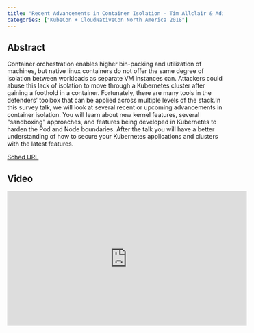 ```yaml
---
title: "Recent Advancements in Container Isolation - Tim Allclair & Adin Scannell, Google"
categories: ["KubeCon + CloudNativeCon North America 2018"]
---
```


## Abstract

Container orchestration enables higher bin-packing and utilization of machines, but native linux containers do not offer the same degree of isolation between workloads as separate VM instances can. Attackers could abuse this lack of isolation to move through a Kubernetes cluster after gaining a foothold in a container. Fortunately, there are many tools in the defenders’ toolbox that can be applied across multiple levels of the stack.In this survey talk, we will look at several recent or upcoming advancements in container isolation. You will learn about new kernel features, several "sandboxing" approaches, and features being developed in Kubernetes to harden the Pod and Node boundaries. After the talk you will have a better understanding of how to secure your Kubernetes applications and clusters with the latest features.

[Sched URL](https://kccna18.sched.com/event/3a30f7127b14bf7cb2eba74c351b0e39)

## Video

<iframe width='560' height='315' src='https://www.youtube.com/embed/E_jn2UiSWww' frameborder='0' allow='accelerometer; autoplay; encrypted-media; gyroscope; picture-in-picture' allowfullscreen></iframe>
